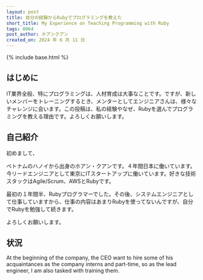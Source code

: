 ```yaml
---
layout: post
title: 自分の経験からRubyでプログラミングを教えた
short_title: My Experience on Teaching Programming with Ruby
tags: 0064
post_author: ホアンクアン
created_on: 2024 年 6 月 11 日
---
```


{% include base.html %}

## はじめに

IT業界全般、特にプログラミングは、人材育成は大事なことです。ですが、新しいメンバーをトレーニングするとき、メンターとしてエンジニアさんは、様々なチャレンジに会います。この投稿は、私の経験やなぜ、Rubyを選んでプログラミングを教える理由です。よろしくお願いします。

## 自己紹介

初めまして、

ベトナムのハノイから出身のホアン・クアンです。４年間日本に働いています。今リードエンジニアとして東京にITスタートアップに働いています。好きな技術スタックはAgile/Scrum、AWSとRubyです。

最初の１年間半、Rubyプログラマーでした。その後、システムエンジニアとして仕事していますから、仕事の内容はあまりRubyを使ってないんですが、自分でRubyを勉強して続きます。

よろしくお願いします。

## 状況

At the beginning of the company, the CEO want to hire some of his acquaintances as the company interns and part-time, so as the lead engineer, I am also tasked with training them.
